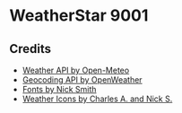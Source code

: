 # WeatherStar 9001

## Credits

- [Weather API by Open-Meteo](https://open-meteo.com)
- [Geocoding API by OpenWeather](https://openweathermap.org/api/geocoding-api)
- [Fonts by Nick Smith](https://twcclassics.com/downloads.html)
- [Weather Icons by Charles A. and Nick S.](https://twcclassics.com/downloads.html)
